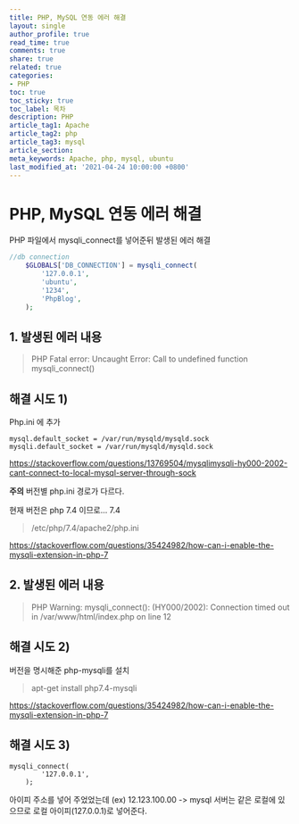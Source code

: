 ```yaml
---
title: PHP, MySQL 연동 에러 해결
layout: single
author_profile: true
read_time: true
comments: true
share: true
related: true
categories:
- PHP
toc: true
toc_sticky: true
toc_label: 목차
description: PHP
article_tag1: Apache
article_tag2: php
article_tag3: mysql
article_section:  
meta_keywords: Apache, php, mysql, ubuntu
last_modified_at: '2021-04-24 10:00:00 +0800'
---
```


# PHP, MySQL 연동 에러 해결

PHP 파일에서 mysqli_connect를 넣어준뒤 발생된 에러 해결
```php
//db connection
    $GLOBALS['DB_CONNECTION'] = mysqli_connect(
        '127.0.0.1',
        'ubuntu',
        '1234',
        'PhpBlog',
    );
```

## 1. 발생된 에러 내용
> PHP Fatal error:  Uncaught Error: Call to undefined function mysqli_connect()

## 해결 시도 1)
Php.ini 에 추가
```
mysql.default_socket = /var/run/mysqld/mysqld.sock
mysqli.default_socket = /var/run/mysqld/mysqld.sock
```

https://stackoverflow.com/questions/13769504/mysqlimysqli-hy000-2002-cant-connect-to-local-mysql-server-through-sock

**주의** 버전별 php.ini 경로가 다르다.

현재 버전은 php 7.4 이므로… 7.4

> /etc/php/7.4/apache2/php.ini

https://stackoverflow.com/questions/35424982/how-can-i-enable-the-mysqli-extension-in-php-7

## 2. 발생된 에러 내용
> PHP Warning:  mysqli_connect(): (HY000/2002): Connection timed out in /var/www/html/index.php on line 12

## 해결 시도 2)

버전을 명시해준 php-mysqli를 설치
> apt-get install php7.4-mysqli

https://stackoverflow.com/questions/35424982/how-can-i-enable-the-mysqli-extension-in-php-7

## 해결 시도 3)
```
mysqli_connect(
        '127.0.0.1',
    );
```

아이피 주소를 넣어 주었었는데 
(ex) 12.123.100.00 -> mysql 서버는 같은 로컬에 있으므로 로컬 아이피(127.0.0.1)로 넣어준다.



